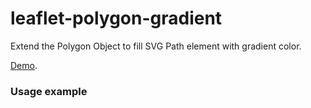 leaflet-polygon-gradient
===========================

Extend the Polygon Object to fill SVG Path element with gradient color.

[Demo](https://hugemountain.github.io/leaflet-polygon-gradient/example/index.html).

### Usage example

```javascript



```

